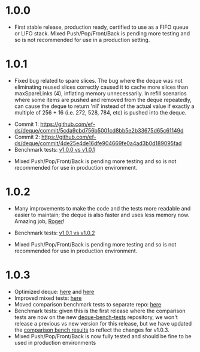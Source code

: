 # 1.0.0

* First stable release, production ready, certified to use as a FIFO queue or LIFO stack. Mixed Push/Pop/Front/Back is pending more testing and so is not recommended for use in a production setting.


# 1.0.1

* Fixed bug related to spare slices. The bug where the deque was not eliminating reused slices correctly caused it to cache more slices than maxSpareLinks (4), inflating memory unnecessarily. In refill scenarios where some items are pushed and removed from the deque repeatedly, can cause the deque to return 'nil' instead of the actual value if exactly a multiple of 256 + 16 (i.e. 272, 528, 784, etc) is pushed into the deque.
- Commit 1: https://github.com/ef-ds/deque/commit/5cda9cbd756b5001cd8bb5e2b33675d65c61149d
- Commit 2: https://github.com/ef-ds/deque/commit/4de25e4de16dfe904669fe0a4ad3b0d189095fad
- Benchmark tests: [v1.0.0 vs v1.0.1](testdata/release_v1.0.1.md)

* Mixed Push/Pop/Front/Back is pending more testing and so is not recommended for use in production environment.


# 1.0.2

* Many improvements to make the code and the tests more readable and easier to maintain; the deque is also faster and uses less memory now. Amazing job, [Roger](https://github.com/rogpeppe)!
- Benchmark tests: [v1.0.1 vs v1.0.2](testdata/release_v1.0.2.md)

* Mixed Push/Pop/Front/Back is pending more testing and so is not recommended for use in production environment.


# 1.0.3
- Optimized deque: [here](https://github.com/ef-ds/deque/pull/13) and [here](https://github.com/ef-ds/deque/pull/14)
- Improved mixed tests: [here](https://github.com/ef-ds/deque/pull/15)
- Moved comparison benchmark tests to separate repo: [here](https://github.com/ef-ds/deque/pull/16)
- Benchmark tests: given this is the first release where the comparison tests are now on the new [deque-bench-tests](https://github.com/ef-ds/deque-bench-tests) repository, we won't release a previous vs new version for this release, but we have updated the [comparison bench results](https://github.com/ef-ds/deque-bench-tests/blob/master/PERFORMANCE.md) to reflect the changes for v1.0.3.
- Mixed Push/Pop/Front/Back is now fully tested and should be fine to be used in production environments

